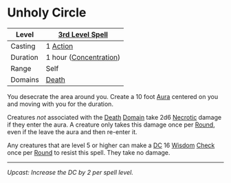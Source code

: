 # Unholy Circle

| Level    | [3rd Level Spell](3rd%20Level%20Spells.md)                       |
| -------- | ---------------------------------------------------------------- |
| Casting  | 1 [Action](../../../../Game%20Procedures/Action.md)              |
| Duration | 1 hour ([Concentration](../../../Spellcasting/Concentration.md)) |
| Range    | Self                                                             |
| Domains  | [Death](../../../Spell%20Domains/Death.md)                       |

You desecrate the area around you. Create a 10 foot [Aura](../../Areas%20of%20Effect/Aura.md) centered on you and moving with you for the duration.

Creatures *not* associated with the [Death](../../../Spell%20Domains/Death.md) [Domain](../../../Spell%20Domains/Spell%20Domains.md) take 2d6 [Necrotic](../../../../Damage%20Types/Necrotic.md) damage if they enter the aura. A creature only takes this damage once per [Round](../../../../Game%20Procedures/Round.md), even if the leave the aura and then re-enter it.

Any creatures that are level 5 or higher can make a [DC](../../../../Game%20Procedures/DC.md) 16 [Wisdom](../../../../Player%20Characters/Chosen%20Statistics/Wisdom.md) [Check](../../../../Game%20Procedures/Check.md) once per [Round](../../../../Game%20Procedures/Round.md) to resist this spell. They take no damage.

---
*Upcast: Increase the DC by 2 per spell level.*

